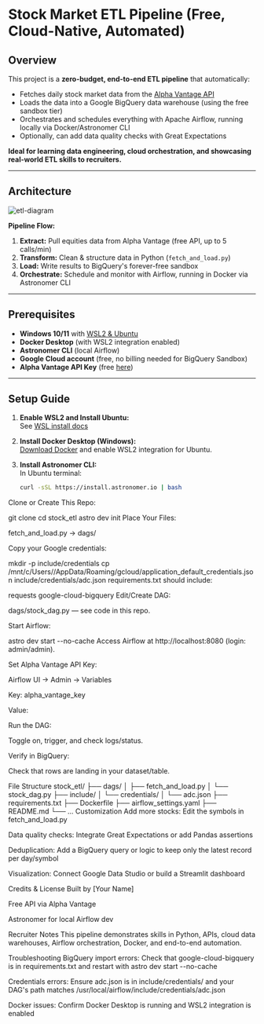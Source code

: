 # Stock Market ETL Pipeline (Free, Cloud-Native, Automated)

## Overview

This project is a **zero-budget, end-to-end ETL pipeline** that automatically:
- Fetches daily stock market data from the [Alpha Vantage API](https://www.alphavantage.co)
- Loads the data into a Google BigQuery data warehouse (using the free sandbox tier)
- Orchestrates and schedules everything with Apache Airflow, running locally via Docker/Astronomer CLI
- Optionally, can add data quality checks with Great Expectations

**Ideal for learning data engineering, cloud orchestration, and showcasing real-world ETL skills to recruiters.**

---

## Architecture

![etl-diagram](diagram.png) <!-- (Add a diagram if you want) -->

**Pipeline Flow:**
1. **Extract:** Pull equities data from Alpha Vantage (free API, up to 5 calls/min)
2. **Transform:** Clean & structure data in Python (`fetch_and_load.py`)
3. **Load:** Write results to BigQuery's forever-free sandbox
4. **Orchestrate:** Schedule and monitor with Airflow, running in Docker via Astronomer CLI

---

## Prerequisites

- **Windows 10/11** with [WSL2 & Ubuntu](https://learn.microsoft.com/en-us/windows/wsl/)
- **Docker Desktop** (with WSL2 integration enabled)
- **Astronomer CLI** (local Airflow)
- **Google Cloud account** (free, no billing needed for BigQuery Sandbox)
- **Alpha Vantage API Key** (free [here](https://www.alphavantage.co/support/#api-key))

---

## Setup Guide

1. **Enable WSL2 and Install Ubuntu:**  
   See [WSL install docs](https://learn.microsoft.com/en-us/windows/wsl/)

2. **Install Docker Desktop (Windows):**  
   [Download Docker](https://www.docker.com/products/docker-desktop/) and enable WSL2 integration for Ubuntu.

3. **Install Astronomer CLI:**  
   In Ubuntu terminal:  
   ```bash
   curl -sSL https://install.astronomer.io | bash
Clone or Create This Repo:

git clone <this-repo>
cd stock_etl
astro dev init
Place Your Files:

fetch_and_load.py → dags/

Copy your Google credentials:

mkdir -p include/credentials
cp /mnt/c/Users/<YourName>/AppData/Roaming/gcloud/application_default_credentials.json include/credentials/adc.json
requirements.txt should include:

requests
google-cloud-bigquery
Edit/Create DAG:

dags/stock_dag.py — see code in this repo.

Start Airflow:


astro dev start --no-cache
Access Airflow at http://localhost:8080 (login: admin/admin).

Set Alpha Vantage API Key:

Airflow UI → Admin → Variables

Key: alpha_vantage_key

Value: <your-api-key>

Run the DAG:

Toggle on, trigger, and check logs/status.

Verify in BigQuery:

Check that rows are landing in your dataset/table.

File Structure
stock_etl/
├── dags/
│   ├── fetch_and_load.py
│   └── stock_dag.py
├── include/
│   └── credentials/
│       └── adc.json
├── requirements.txt
├── Dockerfile
├── airflow_settings.yaml
├── README.md
└── ...
Customization
Add more stocks: Edit the symbols in fetch_and_load.py

Data quality checks: Integrate Great Expectations or add Pandas assertions

Deduplication: Add a BigQuery query or logic to keep only the latest record per day/symbol

Visualization: Connect Google Data Studio or build a Streamlit dashboard

Credits & License
Built by [Your Name]

Free API via Alpha Vantage

Astronomer for local Airflow dev

Recruiter Notes
This pipeline demonstrates skills in Python, APIs, cloud data warehouses, Airflow orchestration, Docker, and end-to-end automation.

Troubleshooting
BigQuery import errors: Check that google-cloud-bigquery is in requirements.txt and restart with astro dev start --no-cache

Credentials errors: Ensure adc.json is in include/credentials/ and your DAG's path matches /usr/local/airflow/include/credentials/adc.json

Docker issues: Confirm Docker Desktop is running and WSL2 integration is enabled

